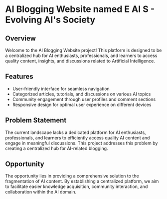 # AI Blogging Website named E AI S - Evolving AI's Society

## Overview

Welcome to the AI Blogging Website project! This platform is designed to be a centralized hub for AI enthusiasts, professionals, and learners to access quality content, insights, and discussions related to Artificial Intelligence.
## Features

- User-friendly interface for seamless navigation
- Categorized articles, tutorials, and discussions on various AI topics
- Community engagement through user profiles and comment sections
- Responsive design for optimal user experience on different devices

## Problem Statement

The current landscape lacks a dedicated platform for AI enthusiasts, professionals, and learners to efficiently access quality AI content and engage in meaningful discussions. This project addresses this problem by creating a centralized hub for AI-related blogging.

## Opportunity

The opportunity lies in providing a comprehensive solution to the fragmentation of AI content. By establishing a centralized platform, we aim to facilitate easier knowledge acquisition, community interaction, and collaboration within the AI domain.
